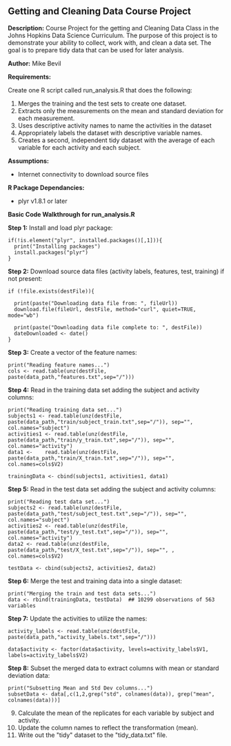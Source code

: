 Getting and Cleaning Data Course Project
----------------------------------------

**Description:** Course Project for the getting and Cleaning Data Class in the Johns Hopkins Data Science Curriculum. The purpose of this project is to demonstrate your ability to collect, work with, and clean a data set. The goal is to prepare tidy data that can be used for later analysis.

**Author:** Mike Bevil

**Requirements:** 

Create one R script called run_analysis.R that does the following: 

  1. Merges the training and the test sets to create one dataset. 
  2.  Extracts only the measurements on the mean and standard deviation for each measurement. 
  3.  Uses descriptive activity names to name the activities in the dataset 
  4.  Appropriately labels the dataset with descriptive variable names. 
  5. Creates a second, independent tidy dataset with the average of each variable for each activity and each subject.

**Assumptions:**

  * Internet connectivity to download source files

**R Package Dependancies:**
  
  * plyr v1.8.1 or later


**Basic Code Walkthrough for run_analysis.R**

  **Step 1:** Install and load plyr package:
  
    if(!is.element("plyr", installed.packages()[,1])){
      print("Installing packages")
      install.packages("plyr")
    }
  

  **Step 2:** Download source data files (activity labels, features, test, training) if not present:
  
    if (!file.exists(destFile)){
    
      print(paste("Downloading data file from: ", fileUrl))
      download.file(fileUrl, destFile, method="curl", quiet=TRUE, mode="wb")
      
      print(paste("Downloading data file complete to: ", destFile))
      dateDownloaded <- date()
    }
    
  **Step 3:** Create a vector of the feature names:
  
    print("Reading feature names...")
    cols <- read.table(unz(destFile, paste(data_path,"features.txt",sep="/")))
    
    
  **Step 4:** Read in the training data set adding the subject and activity columns:
  
    print("Reading training data set...")
    subjects1 <- read.table(unz(destFile, paste(data_path,"train/subject_train.txt",sep="/")), sep="", col.names="subject") 
    activities1 <- read.table(unz(destFile, paste(data_path,"train/y_train.txt",sep="/")), sep="", col.names="activity")
    data1 <-    read.table(unz(destFile, paste(data_path,"train/X_train.txt",sep="/")), sep="", col.names=cols$V2) 

    trainingData <- cbind(subjects1, activities1, data1)
    
    
  **Step 5:** Read in the test data set adding the subject and activity columns:
  
    print("Reading test data set...")
    subjects2 <- read.table(unz(destFile, paste(data_path,"test/subject_test.txt",sep="/")), sep="", col.names="subject")
    activities2 <- read.table(unz(destFile, paste(data_path,"test/y_test.txt",sep="/")), sep="", col.names="activity")
    data2 <- read.table(unz(destFile, paste(data_path,"test/X_test.txt",sep="/")), sep="", , col.names=cols$V2)

    testData <- cbind(subjects2, activities2, data2)
    
    
  **Step 6:** Merge the test and training data into a single dataset:
  
    print("Merging the train and test data sets...")
    data <- rbind(trainingData, testData)  ## 10299 observations of 563 variables
    
    
  **Step 7:** Update the activities to utilize the names:
  
    activity_labels <- read.table(unz(destFile, paste(data_path,"activity_labels.txt",sep="/")))
    
    data$activity <- factor(data$activity, levels=activity_labels$V1, labels=activity_labels$V2)
    
    
  **Step 8:**  Subset the merged data to extract columns with mean or standard deviation data:
  
    print("Subsetting Mean and Std Dev columns...")
    subsetData <- data[,c(1,2,grep("std", colnames(data)), grep("mean", colnames(data)))]
    
    
  9. Calculate the mean of the replicates for each variable by subject and activity.
  10. Update the column names to reflect the transformation (mean).
  11. Write out the "tidy" dataset to the "tidy_data.txt" file.




